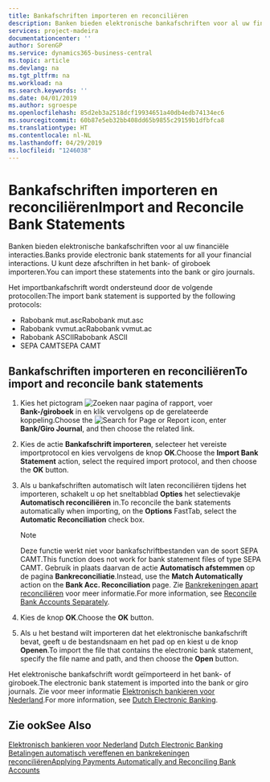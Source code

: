 ```yaml
---
title: Bankafschriften importeren en reconciliëren
description: Banken bieden elektronische bankafschriften voor al uw financiële interacties. U kunt deze afschriften in het bank- of giroboek importeren.
services: project-madeira
documentationcenter: ''
author: SorenGP
ms.service: dynamics365-business-central
ms.topic: article
ms.devlang: na
ms.tgt_pltfrm: na
ms.workload: na
ms.search.keywords: ''
ms.date: 04/01/2019
ms.author: sgroespe
ms.openlocfilehash: 85d2eb3a2518dcf19934651a40db4edb74134ec6
ms.sourcegitcommit: 60b87e5eb32bb408dd65b9855c29159b1dfbfca8
ms.translationtype: HT
ms.contentlocale: nl-NL
ms.lasthandoff: 04/29/2019
ms.locfileid: "1246038"
---
```

# <a name="import-and-reconcile-bank-statements"></a><span data-ttu-id="51c20-104">Bankafschriften importeren en reconciliëren</span><span class="sxs-lookup"><span data-stu-id="51c20-104">Import and Reconcile Bank Statements</span></span>
<span data-ttu-id="51c20-105">Banken bieden elektronische bankafschriften voor al uw financiële interacties.</span><span class="sxs-lookup"><span data-stu-id="51c20-105">Banks provide electronic bank statements for all your financial interactions.</span></span> <span data-ttu-id="51c20-106">U kunt deze afschriften in het bank- of giroboek importeren.</span><span class="sxs-lookup"><span data-stu-id="51c20-106">You can import these statements into the bank or giro journals.</span></span>  

<span data-ttu-id="51c20-107">Het importbankafschrift wordt ondersteund door de volgende protocollen:</span><span class="sxs-lookup"><span data-stu-id="51c20-107">The import bank statement is supported by the following protocols:</span></span>  

- <span data-ttu-id="51c20-108">Rabobank mut.asc</span><span class="sxs-lookup"><span data-stu-id="51c20-108">Rabobank mut.asc</span></span>  
- <span data-ttu-id="51c20-109">Rabobank vvmut.ac</span><span class="sxs-lookup"><span data-stu-id="51c20-109">Rabobank vvmut.ac</span></span>  
- <span data-ttu-id="51c20-110">Rabobank ASCII</span><span class="sxs-lookup"><span data-stu-id="51c20-110">Rabobank ASCII</span></span>  
- <span data-ttu-id="51c20-111">SEPA CAMT</span><span class="sxs-lookup"><span data-stu-id="51c20-111">SEPA CAMT</span></span>  

## <a name="to-import-and-reconcile-bank-statements"></a><span data-ttu-id="51c20-112">Bankafschriften importeren en reconciliëren</span><span class="sxs-lookup"><span data-stu-id="51c20-112">To import and reconcile bank statements</span></span>  

1.  <span data-ttu-id="51c20-113">Kies het pictogram ![Zoeken naar pagina of rapport](../../media/ui-search/search_small.png "pictogram Zoeken naar pagina of rapport"), voer **Bank-/giroboek** in en klik vervolgens op de gerelateerde koppeling.</span><span class="sxs-lookup"><span data-stu-id="51c20-113">Choose the ![Search for Page or Report](../../media/ui-search/search_small.png "Search for Page or Report icon") icon, enter **Bank/Giro Journal**, and then choose the related link.</span></span>  
2.  <span data-ttu-id="51c20-114">Kies de actie **Bankafschrift importeren**, selecteer het vereiste importprotocol en kies vervolgens de knop **OK**.</span><span class="sxs-lookup"><span data-stu-id="51c20-114">Choose the **Import Bank Statement** action, select the required import protocol, and then choose the **OK** button.</span></span>  
3.  <span data-ttu-id="51c20-115">Als u bankafschriften automatisch wilt laten reconciliëren tijdens het importeren, schakelt u op het sneltabblad **Opties** het selectievakje **Automatisch reconciliëren** in.</span><span class="sxs-lookup"><span data-stu-id="51c20-115">To reconcile the bank statements automatically when importing, on the **Options** FastTab, select the **Automatic Reconciliation** check box.</span></span>  

    > [!NOTE]  
    >  <span data-ttu-id="51c20-116">Deze functie werkt niet voor bankafschriftbestanden van de soort SEPA CAMT.</span><span class="sxs-lookup"><span data-stu-id="51c20-116">This function does not work for bank statement files of type SEPA CAMT.</span></span> <span data-ttu-id="51c20-117">Gebruik in plaats daarvan de actie **Automatisch afstemmen** op de pagina **Bankreconciliatie**.</span><span class="sxs-lookup"><span data-stu-id="51c20-117">Instead, use the **Match Automatically** action on the **Bank Acc. Reconciliation** page.</span></span> <span data-ttu-id="51c20-118">Zie [Bankrekeningen apart reconciliëren](../../bank-how-reconcile-bank-accounts-separately.md) voor meer informatie.</span><span class="sxs-lookup"><span data-stu-id="51c20-118">For more information, see [Reconcile Bank Accounts Separately](../../bank-how-reconcile-bank-accounts-separately.md).</span></span>  

4.  <span data-ttu-id="51c20-119">Kies de knop **OK**.</span><span class="sxs-lookup"><span data-stu-id="51c20-119">Choose the **OK** button.</span></span>  
5.  <span data-ttu-id="51c20-120">Als u het bestand wilt importeren dat het elektronische bankafschrift bevat, geeft u de bestandsnaam en het pad op en kiest u de knop **Openen**.</span><span class="sxs-lookup"><span data-stu-id="51c20-120">To import the file that contains the electronic bank statement, specify the file name and path, and then choose the **Open** button.</span></span>  

<span data-ttu-id="51c20-121">Het elektronische bankafschrift wordt geïmporteerd in het bank- of giroboek.</span><span class="sxs-lookup"><span data-stu-id="51c20-121">The electronic bank statement is imported into the bank or giro journals.</span></span> <span data-ttu-id="51c20-122">Zie voor meer informatie [Elektronisch bankieren voor Nederland](dutch-electronic-banking.md).</span><span class="sxs-lookup"><span data-stu-id="51c20-122">For more information, see [Dutch Electronic Banking](dutch-electronic-banking.md).</span></span>  

## <a name="see-also"></a><span data-ttu-id="51c20-123">Zie ook</span><span class="sxs-lookup"><span data-stu-id="51c20-123">See Also</span></span>  
<span data-ttu-id="51c20-124">[Elektronisch bankieren voor Nederland](dutch-electronic-banking.md) </span><span class="sxs-lookup"><span data-stu-id="51c20-124">[Dutch Electronic Banking](dutch-electronic-banking.md) </span></span>  
[<span data-ttu-id="51c20-125">Betalingen automatisch vereffenen en bankrekeningen reconciliëren</span><span class="sxs-lookup"><span data-stu-id="51c20-125">Applying Payments Automatically and Reconciling Bank Accounts</span></span>](../../receivables-apply-payments-auto-reconcile-bank-accounts.md)
